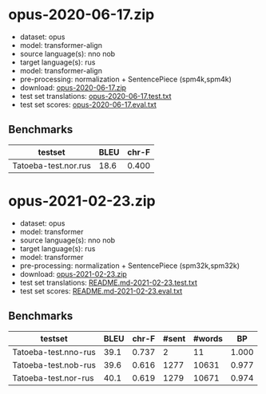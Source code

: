 # opus-2020-06-17.zip

* dataset: opus
* model: transformer-align
* source language(s): nno nob
* target language(s): rus
* model: transformer-align
* pre-processing: normalization + SentencePiece (spm4k,spm4k)
* download: [opus-2020-06-17.zip](https://object.pouta.csc.fi/Tatoeba-MT-models/nor-rus/opus-2020-06-17.zip)
* test set translations: [opus-2020-06-17.test.txt](https://object.pouta.csc.fi/Tatoeba-MT-models/nor-rus/opus-2020-06-17.test.txt)
* test set scores: [opus-2020-06-17.eval.txt](https://object.pouta.csc.fi/Tatoeba-MT-models/nor-rus/opus-2020-06-17.eval.txt)

## Benchmarks

| testset               | BLEU  | chr-F |
|-----------------------|-------|-------|
| Tatoeba-test.nor.rus 	| 18.6 	| 0.400 |



# opus-2021-02-23.zip

* dataset: opus
* model: transformer
* source language(s): nno nob
* target language(s): rus
* model: transformer
* pre-processing: normalization + SentencePiece (spm32k,spm32k)
* download: [opus-2021-02-23.zip](https://object.pouta.csc.fi/Tatoeba-MT-models/nor-rus/opus-2021-02-23.zip)
* test set translations: [README.md-2021-02-23.test.txt](https://object.pouta.csc.fi/Tatoeba-MT-models/nor-rus/README.md-2021-02-23.test.txt)
* test set scores: [README.md-2021-02-23.eval.txt](https://object.pouta.csc.fi/Tatoeba-MT-models/nor-rus/README.md-2021-02-23.eval.txt)

## Benchmarks

| testset | BLEU  | chr-F | #sent | #words | BP |
|---------|-------|-------|-------|--------|----|
| Tatoeba-test.nno-rus 	| 39.1 	| 0.737 	| 2 	| 11 	| 1.000 |
| Tatoeba-test.nob-rus 	| 39.6 	| 0.616 	| 1277 	| 10631 	| 0.977 |
| Tatoeba-test.nor-rus 	| 40.1 	| 0.619 	| 1279 	| 10671 	| 0.974 |

